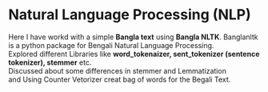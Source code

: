 # Natural Language Processing (NLP) 
Here I have workd with a simple **Bangla text** using **Bangla NLTK**. Banglanltk is a python package for Bengali Natural Language Processing.  
Explored different Libraries like **word_tokenaizer, sent_tokenizer (sentence tokenizer), stemmer** etc.  
Discussed about some differences in stemmer and Lemmatization  
and Using Counter Vetorizer creat bag of words for the Begali Text.
